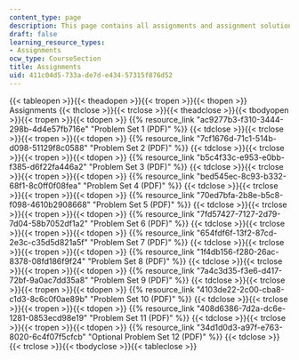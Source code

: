 ```yaml
---
content_type: page
description: This page contains all assignments and assignment solutions for the course.
draft: false
learning_resource_types:
- Assignments
ocw_type: CourseSection
title: Assignments
uid: 411c04d5-733a-de7d-e434-57315f876d52
---
```

{{< tableopen >}}{{< theadopen >}}{{< tropen >}}{{< thopen >}}
Assignments
{{< thclose >}}{{< trclose >}}{{< theadclose >}}{{< tbodyopen >}}{{< tropen >}}{{< tdopen >}}
{{% resource_link "ac9277b3-f310-3444-298b-4d4e57fb716e" "Problem Set 1 (PDF)" %}}
{{< tdclose >}}{{< trclose >}}{{< tropen >}}{{< tdopen >}}
{{% resource_link "7cf1676d-71c1-514b-d098-51129f8c0588" "Problem Set 2 (PDF)" %}}
{{< tdclose >}}{{< trclose >}}{{< tropen >}}{{< tdopen >}}
{{% resource_link "b5c4f33c-e953-e0bb-f385-d6f22fa446a2" "Problem Set 3 (PDF)" %}}
{{< tdclose >}}{{< trclose >}}{{< tropen >}}{{< tdopen >}}
{{% resource_link "bed545ec-8c93-b332-68f1-8c0ff0f08fea" "Problem Set 4 (PDF)" %}}
{{< tdclose >}}{{< trclose >}}{{< tropen >}}{{< tdopen >}}
{{% resource_link "70ed7bfa-2b8e-b5c8-f098-4610b2908668" "Problem Set 5 (PDF)" %}}
{{< tdclose >}}{{< trclose >}}{{< tropen >}}{{< tdopen >}}
{{% resource_link "7fd57427-7127-2d79-7d04-58b7052df1a2" "Problem Set 6 (PDF)" %}}
{{< tdclose >}}{{< trclose >}}{{< tropen >}}{{< tdopen >}}
{{% resource_link "654fdf6f-13f2-87cd-2e3c-c35d5d821a5f" "Problem Set 7 (PDF)" %}}
{{< tdclose >}}{{< trclose >}}{{< tropen >}}{{< tdopen >}}
{{% resource_link "1f4db156-f280-26ac-8378-08fd186f9f24" "Problem Set 8 (PDF)" %}}
{{< tdclose >}}{{< trclose >}}{{< tropen >}}{{< tdopen >}}
{{% resource_link "7a4c3d35-f3e6-d417-72bf-9a0ac7dd35a8" "Problem Set 9 (PDF)" %}}
{{< tdclose >}}{{< trclose >}}{{< tropen >}}{{< tdopen >}}
{{% resource_link "4103de22-2c00-cba8-c1d3-8c6c0f0ae89b" "Problem Set 10 (PDF)" %}}
{{< tdclose >}}{{< trclose >}}{{< tropen >}}{{< tdopen >}}
{{% resource_link "408d6386-7d2a-dc6e-1281-0853ecd98e19" "Problem Set 11 (PDF)" %}}
{{< tdclose >}}{{< trclose >}}{{< tropen >}}{{< tdopen >}}
{{% resource_link "34d1d0d3-a97f-e763-8020-6c4f07f5cfcb" "Optional Problem Set 12 (PDF)" %}}
{{< tdclose >}}{{< trclose >}}{{< tbodyclose >}}{{< tableclose >}}
